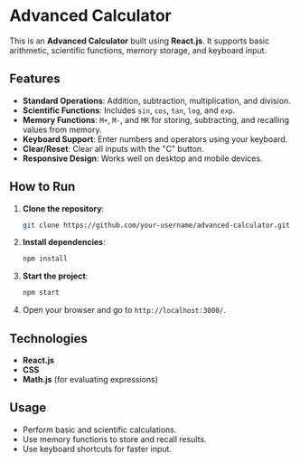 # Advanced Calculator

This is an **Advanced Calculator** built using **React.js**. It supports basic arithmetic, scientific functions, memory storage, and keyboard input.

## Features

- **Standard Operations**: Addition, subtraction, multiplication, and division.
- **Scientific Functions**: Includes `sin`, `cos`, `tan`, `log`, and `exp`.
- **Memory Functions**: `M+`, `M-`, and `MR` for storing, subtracting, and recalling values from memory.
- **Keyboard Support**: Enter numbers and operators using your keyboard.
- **Clear/Reset**: Clear all inputs with the "C" button.
- **Responsive Design**: Works well on desktop and mobile devices.

## How to Run

1. **Clone the repository**:
    ```bash
    git clone https://github.com/your-username/advanced-calculator.git
    ```
2. **Install dependencies**:
    ```bash
    npm install
    ```
3. **Start the project**:
    ```bash
    npm start
    ```
4. Open your browser and go to `http://localhost:3000/`.

## Technologies

- **React.js**
- **CSS**
- **Math.js** (for evaluating expressions)

## Usage

- Perform basic and scientific calculations.
- Use memory functions to store and recall results.
- Use keyboard shortcuts for faster input.

